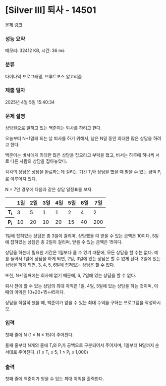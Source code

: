 # [Silver III] 퇴사 - 14501 

[문제 링크](https://www.acmicpc.net/problem/14501) 

### 성능 요약

메모리: 32412 KB, 시간: 36 ms

### 분류

다이나믹 프로그래밍, 브루트포스 알고리즘

### 제출 일자

2025년 4월 5일 15:40:34

### 문제 설명

<p>상담원으로 일하고 있는 백준이는 퇴사를 하려고 한다.</p>

<p>오늘부터 N+1일째 되는 날 퇴사를 하기 위해서, 남은 N일 동안 최대한 많은 상담을 하려고 한다.</p>

<p>백준이는 비서에게 최대한 많은 상담을 잡으라고 부탁을 했고, 비서는 하루에 하나씩 서로 다른 사람의 상담을 잡아놓았다.</p>

<p>각각의 상담은 상담을 완료하는데 걸리는 기간 T<sub>i</sub>와 상담을 했을 때 받을 수 있는 금액 P<sub>i</sub>로 이루어져 있다.</p>

<p>N = 7인 경우에 다음과 같은 상담 일정표를 보자.</p>

<table class="table table-bordered">
	<thead>
		<tr>
			<th> </th>
			<th>1일</th>
			<th>2일</th>
			<th>3일</th>
			<th>4일</th>
			<th>5일</th>
			<th>6일</th>
			<th>7일</th>
		</tr>
	</thead>
	<tbody>
		<tr>
			<th>T<sub>i</sub></th>
			<td>3</td>
			<td>5</td>
			<td>1</td>
			<td>1</td>
			<td>2</td>
			<td>4</td>
			<td>2</td>
		</tr>
		<tr>
			<th>P<sub>i</sub></th>
			<td>10</td>
			<td>20</td>
			<td>10</td>
			<td>20</td>
			<td>15</td>
			<td>40</td>
			<td>200</td>
		</tr>
	</tbody>
</table>

<p>1일에 잡혀있는 상담은 총 3일이 걸리며, 상담했을 때 받을 수 있는 금액은 10이다. 5일에 잡혀있는 상담은 총 2일이 걸리며, 받을 수 있는 금액은 15이다.</p>

<p>상담을 하는데 필요한 기간은 1일보다 클 수 있기 때문에, 모든 상담을 할 수는 없다. 예를 들어서 1일에 상담을 하게 되면, 2일, 3일에 있는 상담은 할 수 없게 된다. 2일에 있는 상담을 하게 되면, 3, 4, 5, 6일에 잡혀있는 상담은 할 수 없다.</p>

<p>또한, N+1일째에는 회사에 없기 때문에, 6, 7일에 있는 상담을 할 수 없다.</p>

<p>퇴사 전에 할 수 있는 상담의 최대 이익은 1일, 4일, 5일에 있는 상담을 하는 것이며, 이때의 이익은 10+20+15=45이다.</p>

<p>상담을 적절히 했을 때, 백준이가 얻을 수 있는 최대 수익을 구하는 프로그램을 작성하시오.</p>

### 입력 

 <p>첫째 줄에 N (1 ≤ N ≤ 15)이 주어진다.</p>

<p>둘째 줄부터 N개의 줄에 T<sub>i</sub>와 P<sub>i</sub>가 공백으로 구분되어서 주어지며, 1일부터 N일까지 순서대로 주어진다. (1 ≤ T<sub>i</sub> ≤ 5, 1 ≤ P<sub>i</sub> ≤ 1,000)</p>

### 출력 

 <p>첫째 줄에 백준이가 얻을 수 있는 최대 이익을 출력한다.</p>

